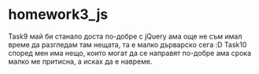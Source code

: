 # homework3_js 

Task9 май би станало доста по-добре с jQuery ама още не съм имал време да разгледам там нещата, та е малко дърварскo сега :D
Task10 според мен има нещо, които могат да се направят по-добре ама срока малко ме притисна, а исках да е навреме.
